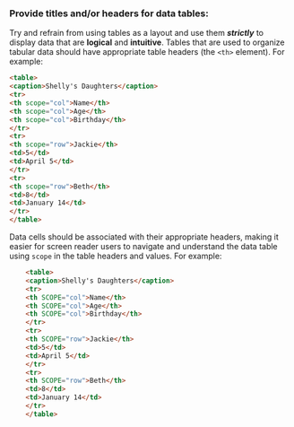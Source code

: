 ### Provide titles and/or headers for data tables:
Try and refrain from using tables as a layout and use them **_strictly_** to display data that are **logical** and **intuitive**. Tables that are used to organize tabular data should have appropriate table headers (the `<th>` element). For example:

```html
<table>
<caption>Shelly's Daughters</caption>
<tr>
<th scope="col">Name</th>
<th scope="col">Age</th>
<th scope="col">Birthday</th>
</tr>
<tr>
<th scope="row">Jackie</th>
<td>5</td>
<td>April 5</td>
</tr>
<tr>
<th scope="row">Beth</th>
<td>8</td>
<td>January 14</td>
</tr>
</table>
```

Data cells should be associated with their appropriate headers, making it easier for screen reader users to navigate and understand the data table using `scope` in the table headers and values. For example:

```html
	<table>  
	<caption>Shelly's Daughters</caption>  
	<tr>  
	<th SCOPE="col">Name</th>  
	<th SCOPE="col">Age</th>  
	<th SCOPE="col">Birthday</th>  
	</tr>  
	<tr>  
	<th SCOPE="row">Jackie</th>  
	<td>5</td>  
	<td>April 5</td>  
	</tr>  
	<tr>  
	<th SCOPE="row">Beth</th>  
	<td>8</td>  
	<td>January 14</td>  
	</tr>  
	</table>
```
